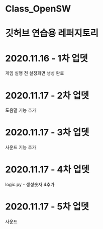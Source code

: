 # Class_OpenSW
# 깃허브 연습용 레퍼지토리

# 2020.11.16 - 1차 업뎃
게임 실행 전 설정화면 생성 완료

# 2020.11.17 - 2차 업뎃
도움말 기능 추가

# 2020.11.17 - 3차 업뎃
사운드 기능 추가

# 2020.11.17 - 4차 업뎃
logic.py - 생성숫자 4추가

# 2020.11.17 - 5차 업뎃
사운드 
